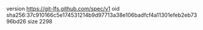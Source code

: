 version https://git-lfs.github.com/spec/v1
oid sha256:37c910166c5e174531214b9d97713a38e106badfcf4a11301efeb2eb7396bd26
size 2298
